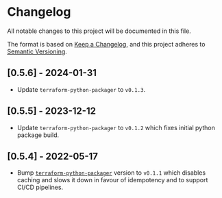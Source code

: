 # Changelog

All notable changes to this project will be documented in this file.

The format is based on [Keep a Changelog](https://keepachangelog.com/en/1.0.0/),
and this project adheres to [Semantic Versioning](https://semver.org/spec/v2.0.0.html).

## [0.5.6] - 2024-01-31
- Update `terraform-python-packager` to `v0.1.3`.

## [0.5.5] - 2023-12-12
- Update `terraform-python-packager` to `v0.1.2` which fixes initial python package build.

## [0.5.4] - 2022-05-17

- Bump [`terraform-python-packager`](https://github.com/Bubo-AI/terraform-python-packager) version to `v0.1.1` which disables caching and slows it down in favour of idempotency and to support CI/CD pipelines.
